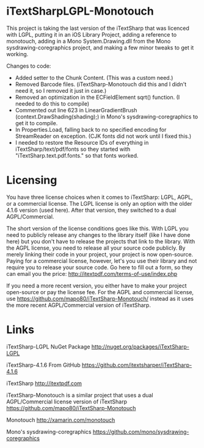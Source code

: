 iTextSharpLGPL-Monotouch
========================
This project is taking the last version of the iTextSharp that was licenced with LGPL, putting it 
in an iOS Library Project, adding a reference to monotouch, adding in a Mono System.Drawing.dll 
from the Mono sysdrawing-coregraphics project, and making a few minor tweaks to get it working.

Changes to code:
- Added setter to the Chunk Content.  (This was a custom need.) 
- Removed Barcode files.  (iTextSharp-Monotouch did this and I didn't need it, so I removed it just in case.)
- Removed an optimization in the ECFieldElement sqrt() function.  (I needed to do this to compile) 
- Commented out line 623 in LinearGradientBrush (context.DrawShading(shading);) in Mono's sysdrawing-coregraphics to get it to compile.
- In Properties.Load, falling back to no specified encoding for StreamReader on exception.  (CJK fonts did not work until I fixed this.)
- I needed to restore the Resource IDs of everything in iTextSharp/text/pdf/fonts so they started with "iTextSharp.text.pdf.fonts." so that fonts worked.

Licensing
=========
You have three license choices when it comes to iTextSharp: LGPL, AGPL, or a commercial license. The LGPL license is only an option with the older 4.1.6 version (used here). After that version, they switched to a dual AGPL/Commercial.

The short version of the license conditions goes like this. With LGPL you need to publicly release any changes to the library itself (like I have done here) but you don't have to release the projects that link to the library. With the AGPL license, you need to release all your source code publicly. By merely linking their code in your project, your project is now open-source. Paying for a commercial license, however, let's you use their library and not require you to release your source code. Go here to fill out a form, so they can email you the price: http://itextpdf.com/terms-of-use/index.php

If you need a more recent version, you either have to make your project open-source or pay the license fee.  For the AGPL and commercial license, use https://github.com/mapo80/iTextSharp-Monotouch/ instead as it uses the more recent AGPL/Commercial version of iTextSharp. 

Links
=====
iTextSharp-LGPL NuGet Package
http://nuget.org/packages/iTextSharp-LGPL

iTextSharp-4.1.6 From GitHub
https://github.com/itextsharper/iTextSharp-4.1.6

iTextSharp
http://itextpdf.com

iTextSharp-Monotouch is a similar project that uses a dual AGPL/Commercial license version of iTextSharp
https://github.com/mapo80/iTextSharp-Monotouch

Monotouch
http://xamarin.com/monotouch

Mono's sysdrawing-coregraphics
https://github.com/mono/sysdrawing-coregraphics